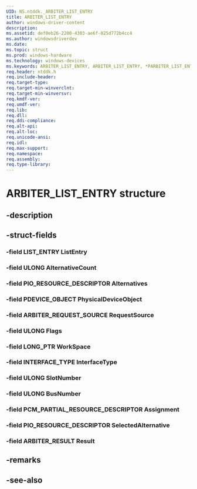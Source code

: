 ```yaml
---
UID: NS.ntddk._ARBITER_LIST_ENTRY
title: ARBITER_LIST_ENTRY
author: windows-driver-content
description: 
ms.assetid: def0eb26-2200-4303-ae6f-025d772b4cc4
ms.author: windowsdriverdev
ms.date: 
ms.topic: struct
ms.prod: windows-hardware
ms.technology: windows-devices
ms.keywords: ARBITER_LIST_ENTRY, ARBITER_LIST_ENTRY, *PARBITER_LIST_ENTRY
req.header: ntddk.h
req.include-header:
req.target-type:
req.target-min-winverclnt:
req.target-min-winversvr:
req.kmdf-ver:
req.umdf-ver:
req.lib:
req.dll:
req.ddi-compliance:
req.alt-api:
req.alt-loc:
req.unicode-ansi:
req.idl:
req.max-support:
req.namespace:
req.assembly:
req.type-library:
---
```


# ARBITER_LIST_ENTRY structure

## -description



## -struct-fields

### -field LIST_ENTRY ListEntry			
 	
### -field ULONG AlternativeCount			
 	
### -field PIO_RESOURCE_DESCRIPTOR Alternatives			
 	
### -field PDEVICE_OBJECT PhysicalDeviceObject			
 	
### -field ARBITER_REQUEST_SOURCE RequestSource			
 	
### -field ULONG Flags			
 	
### -field LONG_PTR WorkSpace			
 	
### -field INTERFACE_TYPE InterfaceType			
 	
### -field ULONG SlotNumber			
 	
### -field ULONG BusNumber			
 	
### -field PCM_PARTIAL_RESOURCE_DESCRIPTOR Assignment			
 	
### -field PIO_RESOURCE_DESCRIPTOR SelectedAlternative			
 	
### -field ARBITER_RESULT Result			
 	
## -remarks

## -see-also